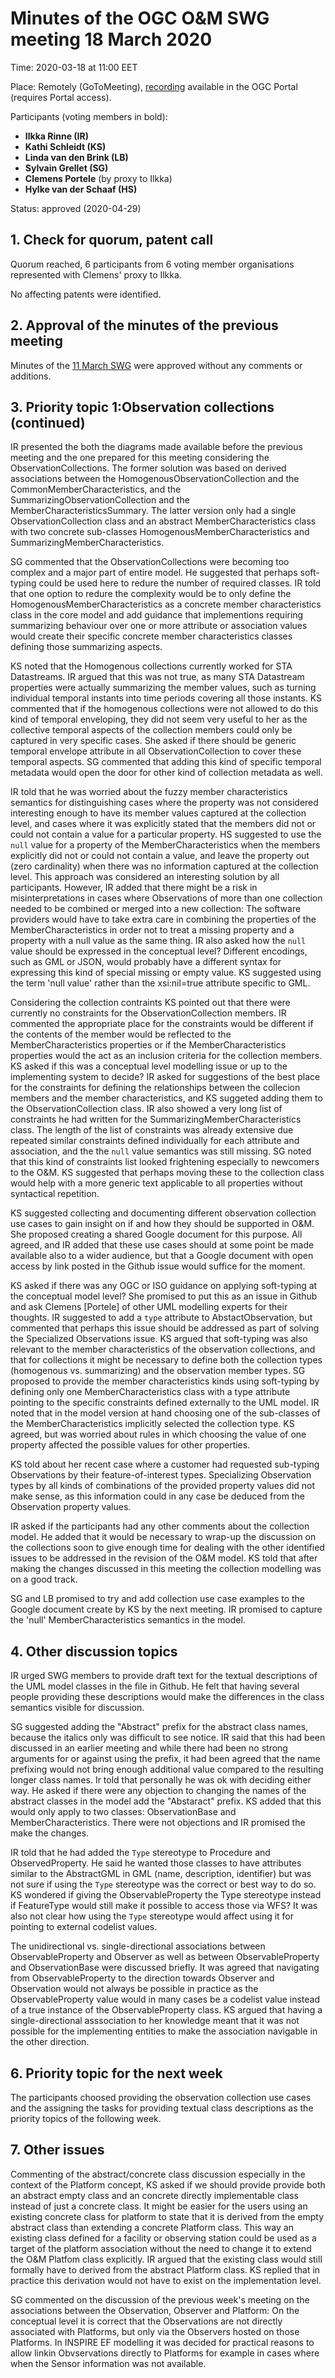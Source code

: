 # Minutes of the OGC O&M SWG meeting 18 March 2020

Time: 2020-03-18 at 11:00 EET

Place: Remotely (GoToMeeting), [recording](https://portal.ogc.org/files/?artifact_id=92697) available in the OGC Portal (requires Portal access).

Participants (voting members in bold):

* **Ilkka Rinne (IR)**
* **Kathi Schleidt (KS)**
* **Linda van den Brink (LB)**
* **Sylvain Grellet (SG)**
* **Clemens Portele** (by proxy to Ilkka)
* **Hylke van der Schaaf (HS)**

Status: approved (2020-04-29)

## 1. Check for quorum, patent call
Quorum reached, 6 participants from 6 voting member organisations represented with Clemens' proxy to Ilkka.

No affecting patents were identified.

## 2. Approval of the minutes of the previous meeting

Minutes of the [11 March SWG](https://github.com/opengeospatial/om-swg/blob/master/meetings/2020-03-11_om-swg_minutes.md) were approved without any comments or additions.

## 3. Priority topic 1:Observation collections (continued)
IR presented the both the diagrams made available before the previous meeting and the one prepared for this meeting considering the ObservationCollections. The former solution was based on derived associations between the HomogenousObservationCollection and the CommonMemberCharacteristics, and the SummarizingObservationCollection and the MemberCharacteristicsSummary. The latter version only had a single ObservationCollection class and an abstract MemberCharacteristics class with two concrete sub-classes HomogenousMemberCharacteristics and SummarizingMemberCharacteristics. 

SG commented that the ObservationCollections were becoming too complex and a major part of entire model. He suggested that perhaps soft-typing could be used here to redure the number of required classes. IR told that one option to redure the complexity would be to only define the HomogenousMemberCharacteristics as a concrete member characteristics class in the core model and add guidance that implementions requiring summarizing behaviour over one or more attribute or association values would create their specific concrete member characteristics classes defining those summarizing aspects.

KS noted that the Homogenous collections currently worked for STA Datastreams. IR argued that this was not true, as many STA Datastream properties were actually summarizing the member values, such as turning individual temporal instants into time periods covering all those instants. KS commented that if the homogenous collections were not allowed to do this kind of temporal enveloping, they did not seem very useful to her as the collective temporal aspects of the collection members could only be captured in very specific cases. She asked if there should be generic temporal envelope attribute in all ObservationCollection to cover these temporal aspects. SG commented that adding this kind of specific temporal metadata would open the door for other kind of collection metadata as well.

IR told that he was worried about the fuzzy member characteristics semantics for distinguishing cases where the property was not considered interesting enough to have its member values captured at the collection level, and cases where it was explicitly stated that the members did not or could not contain a value for a particular property. HS suggested to use the ```null``` value for a property of the MemberCharacteristics when the members explicitly did not or could not contain a value, and leave the property out (zero cardinality) when there was no information captured at the collection level. This approach was considered an interesting solution by all participants. However, IR added that there might be a risk in misinterpretations in cases where Observations of more than one collection needed to be combined or merged into a new collection: The software providers would have to take extra care in combining the properties of the MemberCharacteristics in order not to treat a missing property and a property with a null value as the same thing. IR also asked how the ```null``` value should be expressed in the conceptual level? Different encodings, such as GML or JSON, would probably have a different syntax for expressing this kind of special missing or empty value. KS suggested using the term 'null value' rather than the xsi:nil=true attribute specific to GML.

Considering the collection contraints KS pointed out that there were currently no constraints for the ObservationCollection members. IR commented the appropriate place for the constraints would be different if the contents of the member would be reflected to the MemberCharacteristics properties or if the MemberCharacteristics properties would the act as an inclusion criteria for the collection members. KS asked if this was a conceptual level modelling issue or up to the implementing system to decide? IR asked for suggestions of the best place for the constraints for defining the relationships between the collecion members and the member characteristics, and KS suggeted adding them to the ObservationCollection class. IR also showed a very long list of constraints he had written for the SummarizingMemberCharacteristics class. The length of the list of constraints was already extensive due repeated similar constraints defined individually for each attribute and association, and the the ```null``` value semantics was still missing. SG noted that this kind of constraints list looked frightening especially to newcomers to the O&M. KS suggested that perhaps moving these to the collection class would help with a more generic text applicable to all properties without syntactical repetition.

KS suggested collecting and documenting different observation collection use cases to gain insight on if and how they should be supported in O&M. She proposed creating a shared Google document for this purpose. All agreed, and IR added that these use cases should at some point be made available also to a wider audience, but that a Google document with open access by link posted in the Github issue would suffice for the moment.

KS asked if there was any OGC or ISO guidance on applying soft-typing at the conceptual model level? She promised to put this as an issue in Github and ask Clemens [Portele] of other UML modelling experts for their thoughts. IR suggested to add a ```type``` attribute to AbstactObservation, but commented that perhaps this issue should be addressed as part of solving the Specialized Observations issue. KS argued that soft-typing was also relevant to the member characteristics of the observation collections, and that for collections it might be necessary to define both the collection types (homogenous vs. summarizing) and the observation member types. SG proposed to provide the member characteristics kinds using soft-typing by defining only one MemberCharacteristics class with a type attribute pointing to the specific constraints defined externally to the UML model. IR noted that in the model version at hand choosing one of the sub-classes of the MemberCharacteristics implicitly selected the collection type. KS agreed, but was worried about rules in which choosing the value of one property affected the possible values for other properties.

KS told about her recent case where a customer had requested sub-typing Observations by their feature-of-interest types. Specializing Observation types by all kinds of combinations of the provided property values did not make sense, as this information could in any case be deduced from the Observation property values.

IR asked if the participants had any other comments about the collection model. He added that it would be necessary to wrap-up the discussion on the collections soon to give enough time for dealing with the other identified issues to be addressed in the revision of the O&M model. KS told that after making the changes discussed in this meeting the collection modelling was on a good track. 

SG and LB promised to try and add collection use case examples to the Google document create by KS by the next meeting. IR promised to capture the 'null' MemberCharacteristics semantics in the model.  

## 4. Other discussion topics

IR urged SWG members to provide draft text for the textual descriptions of the UML model classes in the file in Github. He felt that having several people providing these descriptions would make the differences in the class semantics visible for discussion.

SG suggested adding the "Abstract" prefix for the abstract class names, because the italics only was difficult to see notice. IR said that this had been discussed in an earlier meeting and while there had been no strong arguments for or against using the prefix, it had been agreed that the name prefixing would not bring enough additional value compared to the resulting longer class names. Ir told that personally he was ok with deciding either way. He asked if there were any objection to changing the names of the abstract classes in the model add the "Abstaract" prefix. KS added that this would only apply to two classes: ObservationBase and MemberCharacteristics. There were not objections and IR promised the make the changes.

IR told that he had added the ```Type``` stereotype to Procedure and ObservedProperty. He said he wanted those classes to have attributes similar to the AbstractGML in GML (name, description, identifier) but was not sure if using the ```Type``` stereotype was the correct  or best way to do so. KS wondered if giving the ObservableProperty the Type stereotype instead if FeatureType would still make it possible to access those via WFS? It was also not clear how using the ```Type``` stereotype would affect using it for pointing to external codelist values.

The unidirectional vs. single-directional associations between ObservableProperty and Observer as well as between ObservableProperty and ObservationBase were discussed briefly. It was agreed that navigating from ObservableProperty to the direction towards Observer and Observation would not always be possible in practice as the ObservableProperty value would in many cases be a codelist value instead of a true instance of the ObservableProperty class. KS argued that having a single-directional asssociation to her knowledge meant that it was not possible for the implementing entities to make the association navigable in the other direction.  

## 6. Priority topic for the next week

The participants choosed providing the observation collection use cases and the assigning the tasks for providing textual class descriptions as the priority topics of the following week.

## 7. Other issues
Commenting of the abstract/concrete class discussion especially in the context of the Platform concept, KS asked if we should provide provide both an abstract empty class and an concrete directly implementable class instead of just a concrete class. It might be easier for the users using an existing concrete class for platform to state that it is derived from the empty abstract class than extending a concrete Platform class. This way an existing class defined for a facility or observing station could be used as a target of the platform association without the need to change it to extend the O&M Platfom class explicitly. IR argued that the existing class would still formally have to derived from the abstract Platform class. KS replied that in practice this derivation would not have to exist on the implementation level.

SG commented on the discussion of the previous week's meeting on the associations between the Observation, Observer and Platform: On the conceptual level it is correct that the Observations are not directly associated with Platforms, but only via the Observers hosted on those Platforms. In INSPIRE EF modelling it was decided for practical reasons to allow linkin Obvservations directly to Platforms for example in cases where when the Sensor information was not available.

